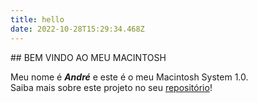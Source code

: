 ```yaml
---
title: hello
date: 2022-10-28T15:29:34.468Z
---
```

#﻿# BEM VINDO AO MEU MACINTOSH

M﻿eu nome é ***André*** e este é o meu Macintosh System 1.0.\
S﻿aiba mais sobre este projeto no seu [repositório](https://github.com/andrerocco/macintosh-static-generated-site)!